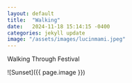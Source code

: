 ```yaml
---
layout: default
title:  "Walking"
date:   2024-11-18 15:14:15 -0400
categories: jekyll update
image: "/assets/images/lucinmami.jpeg"
---
```

Walking Through Festival

![Sunset]({{ page.image }})


